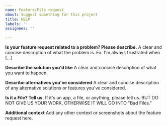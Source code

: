 ```yaml
---
name: Feature/File request
about: Suggest something for this project
title: HELP
labels: ''
assignees: ''

---
```


**Is your feature request related to a problem? Please describe.**
A clear and concise description of what the problem is. Ex. I'm always frustrated when [...]

**Describe the solution you'd like**
A clear and concise description of what you want to happen.

**Describe alternatives you've considered**
A clear and concise description of any alternative solutions or features you've considered.

**Is it a File? Tell us.**
If it's an app, a file, or anything, please tell us. BUT DO NOT GIVE US YOUR WORK, OTHERWISE IT WILL GO INTO "Bad Files."

**Additional context**
Add any other context or screenshots about the feature request here.

